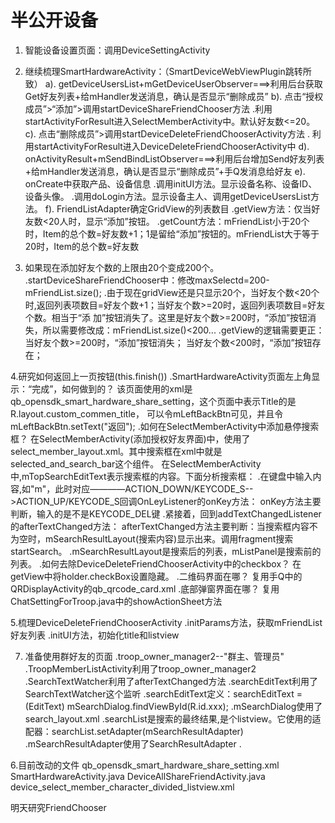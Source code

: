 # 半公开设备
1. 智能设备设置页面：调用DeviceSettingActivity


2. 继续梳理SmartHardwareActivity：（SmartDeviceWebViewPlugin跳转所致）
a). getDeviceUsersList+mGetDeviceUserObserver===>利用后台获取Get好友列表+给mHandler发送消息，确认是否显示“删除成员”
b). 点击“授权成员”>“添加”>调用startDeviceShareFriendChooser方法
    .利用startActivityForResult进入SelectMemberActivity中。默认好友数<=20。
c). 点击“删除成员”>调用startDeviceDeleteFriendChooserActivity方法
    . 利用startActivityForResult进入DeviceDeleteFriendChooserActivity中
d). onActivityResult+mSendBindListObserver===>利用后台增加Send好友列表+给mHandler发送消息，确认是否显示“删除成员”+手Q发消息给好友
e). onCreate中获取产品、设备信息
    .调用initUI方法。显示设备名称、设备ID、设备头像。
    .调用doLogin方法。显示设备主人、调用getDeviceUsersList方法。
f). FriendListAdapter确定GridView的列表数目
    .getView方法：仅当好友数<20人时，显示“添加”按钮。
    .getCount方法：mFriendList小于20个时，Item的总个数=好友数+1；1是留给“添加”按钮的。mFriendList大于等于20时，Item的总个数=好友数


3. 如果现在添加好友个数的上限由20个变成200个。
   .startDeviceShareFriendChooser中：修改maxSelectd=200-mFriendList.size();
   .由于现在gridView还是只显示20个，当好友个数<20个时,返回列表项数目=好友个数+1；当好友个数>=20时，返回列表项数目=好友个数。相当于“添  加”按钮消失了。这里是好友个数>=200时，“添加”按钮消失，所以需要修改成：mFriendList.size()<200...
   .getView的逻辑需要更正：
       当好友个数>=200时，“添加”按钮消失；
       当好友个数<200时，“添加”按钮存在；


4.研究如何返回上一页按钮(this.finish())
  .SmartHardwareActivity页面左上角显示：“完成”，如何做到的？
     该页面使用的xml是qb_opensdk_smart_hardware_share_setting，这个页面中表示Title的是R.layout.custom_commen_title，
     可以令mLeftBackBtn可见，并且令mLeftBackBtn.setText("返回");
  .如何在SelectMemberActivity中添加悬停搜索框？
    在SelectMemberActivity(添加授权好友界面)中，使用了select_member_layout.xml。其中搜索框在xml中就是selected_and_search_bar这个组件。
    在SelectMemberActivity中,mTopSearchEditText表示搜索框的内容。下面分析搜索框：
       .在键盘中输入内容,如"m"，此时对应————ACTION_DOWN/KEYCODE_S-->ACTION_UP/KEYCODE_S回调OnLeyListener的onKey方法：
          onKey方法主要判断，输入的是不是KEYCODE_DEL键
       .紧接着，回到addTextChangedListener的afterTextChanged方法：
          afterTextChanged方法主要判断：当搜索框内容不为空时，mSearchResultLayout(搜索内容)显示出来。调用fragment搜索startSearch。
       .mSearchResultLayout是搜索后的列表，mListPanel是搜索前的列表。
  .如何去除DeviceDeleteFriendChooserActivity中的checkbox？
    在getView中将holder.checkBox设置隐藏。
  .二维码界面在哪？
    复用手Q中的QRDisplayActivity的qb_qrcode_card.xml
  .底部弹窗界面在哪？
    复用ChatSettingForTroop.java中的showActionSheet方法
    
    
5.梳理DeviceDeleteFriendChooserActivity
  .initParams方法，获取mFriendList好友列表
  .initUI方法，初始化title和listview


7. 准备使用群好友的页面
   .troop_owner_manager2--"群主、管理员"
   .TroopMemberListActivity利用了troop_owner_manager2
   .SearchTextWatcher利用了afterTextChanged方法
   .searchEditText利用了SearchTextWatcher这个监听
   .searchEditText定义：searchEditText = (EditText) mSearchDialog.findViewById(R.id.xxx);
   .mSearchDialog使用了search_layout.xml
   .searchList是搜索的最终结果,是个listview。它使用的适配器：searchList.setAdapter(mSearchResultAdapter)
   .mSearchResultAdapter使用了SearchResultAdapter
   .


6.目前改动的文件
qb_opensdk_smart_hardware_share_setting.xml
SmartHardwareActivity.java
DeviceAllShareFriendActivity.java
device_select_member_character_divided_listview.xml


明天研究FriendChooser
